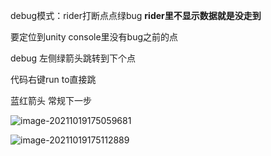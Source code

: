 debug模式：rider打断点点绿bug **rider里不显示数据就是没走到**



要定位到unity console里没有bug之前的点

debug 左侧绿箭头跳转到下个点

代码右键run to直接跳

蓝红箭头 常规下一步

![image-20211019175059681](C:\Users\xian\AppData\Roaming\Typora\typora-user-images\image-20211019175059681.png)

![image-20211019175112889](C:\Users\xian\AppData\Roaming\Typora\typora-user-images\image-20211019175112889.png)
